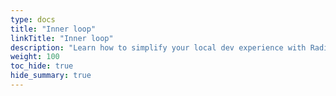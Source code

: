 ```yaml
---
type: docs
title: "Inner loop"
linkTitle: "Inner loop"
description: "Learn how to simplify your local dev experience with Radius"
weight: 100
toc_hide: true
hide_summary: true
---
```

